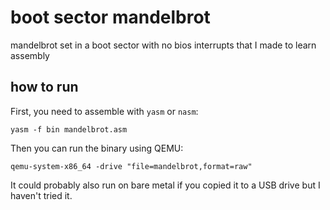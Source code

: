 # boot sector mandelbrot

mandelbrot set in a boot sector with no bios interrupts that I made to learn assembly

## how to run

First, you need to assemble with `yasm` or `nasm`:

```
yasm -f bin mandelbrot.asm
```

Then you can run the binary using QEMU:

```
qemu-system-x86_64 -drive "file=mandelbrot,format=raw"
```

It could probably also run on bare metal if you copied it to a USB drive but I haven't tried it.
